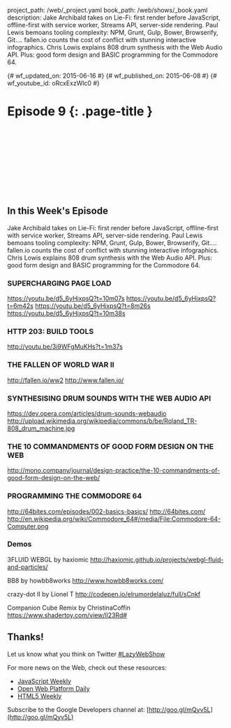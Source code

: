 project_path: /web/_project.yaml
book_path: /web/shows/_book.yaml
description: Jake Archibald takes on Lie-Fi: first render before JavaScript, offline-first with service worker, Streams API, server-side rendering. Paul Lewis bemoans tooling complexity: NPM, Grunt, Gulp, Bower, Browserify, Git.... fallen.io counts the cost of conflict with stunning interactive infographics. Chris Lowis explains 808 drum synthesis with the Web Audio API. Plus: good form design and BASIC programming for the Commodore 64.

{# wf_updated_on: 2015-06-16 #}
{# wf_published_on: 2015-06-08 #}
{# wf_youtube_id: oRcxExzWlc0 #}

# Episode 9 {: .page-title }


<div class="video-wrapper">
  <iframe class="devsite-embedded-youtube-video" data-video-id="oRcxExzWlc0"
          data-autohide="1" data-showinfo="0" frameborder="0" allowfullscreen>
  </iframe>
</div>


## In this Week's Episode

Jake Archibald takes on Lie-Fi: first render before JavaScript, offline-first with service worker, Streams API, server-side rendering. Paul Lewis bemoans tooling complexity: NPM, Grunt, Gulp, Bower, Browserify, Git.... fallen.io counts the cost of conflict with stunning interactive infographics. Chris Lowis explains 808 drum synthesis with the Web Audio API. Plus: good form design and BASIC programming for the Commodore 64.

### SUPERCHARGING PAGE LOAD
<https://youtu.be/d5_6yHixpsQ?t=10m07s>
<https://youtu.be/d5_6yHixpsQ?t=6m42s>
<https://youtu.be/d5_6yHixpsQ?t=8m26s>
<https://youtu.be/d5_6yHixpsQ?t=10m38s>

### HTTP 203: BUILD TOOLS 
<http://youtu.be/3i9WFgMuKHs?t=1m37s>

### THE FALLEN OF WORLD WAR II 
<http://fallen.io/ww2>
<http://www.fallen.io/>

### SYNTHESISING DRUM SOUNDS WITH THE WEB AUDIO API
<https://dev.opera.com/articles/drum-sounds-webaudio>
<http://upload.wikimedia.org/wikipedia/commons/b/be/Roland_TR-808_drum_machine.jpg>

### THE 10 COMMANDMENTS OF GOOD FORM DESIGN ON THE WEB
<http://mono.company/journal/design-practice/the-10-commandments-of-good-form-design-on-the-web/>

### PROGRAMMING THE COMMODORE 64
<http://64bites.com/episodes/002-basics-basics/>
<http://64bites.com/>
<http://en.wikipedia.org/wiki/Commodore_64#/media/File:Commodore-64-Computer.png>

### Demos
3FLUID WEBGL by haxiomic
<http://haxiomic.github.io/projects/webgl-fluid-and-particles/>

BB8 by howbb8works
<http://www.howbb8works.com/>

crazy-dot II by Lionel T
<http://codepen.io/elrumordelaluz/full/sCnkf>

Companion Cube Remix by ChristinaCoffin
<https://www.shadertoy.com/view/ll23Rd#>

## Thanks!

Let us know what you think on Twitter [#LazyWebShow](https://twitter.com/search?q=%23lazywebshow)

For more news on the Web, check out these resources:
- [JavaScript Weekly](http://javascriptweekly.com/)
- [Open Web Platform Daily](http://webplatformdaily.org/)
- [HTML5 Weekly](http://html5weekly.com/)

Subscribe to the Google Developers channel at: [http://goo.gl/mQyv5L](http://goo.gl/mQyv5L)
